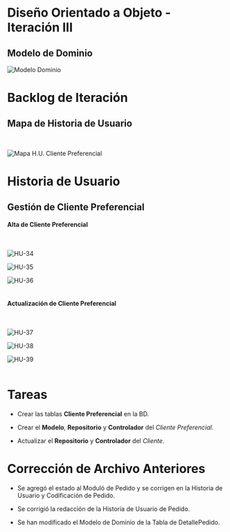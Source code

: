 # Diseño Orientado a Objeto - Iteración III

<h2>Modelo de Dominio</h2>

![Modelo Dominio](Documentos/IteracionIII/ModeloDominio/ModeloDominio.png "Modelo de Dominio")
<br>

# Backlog de Iteración

<h2>Mapa de Historia de Usuario</h2>
<br>

![Mapa H.U. Cliente Preferencial](Documentos/IteracionIII/HistoriaUsuario/MHU-ClientePreferencial.png "Mapa Historia de Usuario del CLiente Preferencial")
<br>

# Historia de Usuario

<h2>Gestión de Cliente Preferencial</h2>

<h4>Alta de Cliente Preferencial</h4>
<br>

![HU-34](Documentos/IteracionIII/HistoriaUsuario/CrearClientePreferencial.png "Crear Cliente Preferencial")
<br>

![HU-35](Documentos/IteracionIII/HistoriaUsuario/CargarDatosClientePreferencial.png "Cargar Datos del Cliente Preferencial")
<br>

![HU-36](Documentos/IteracionIII/HistoriaUsuario/ConfirmarAltaClientePreferencial.png "Confirmar Alta de Cliente Preferencial")
<br><br>

<h4>Actualización de Cliente Preferencial</h4>
<br>

![HU-37](Documentos/IteracionIII/HistoriaUsuario/ActualizarClientePreferencial.png "Actualizar Cliente Preferencial")
<br>

![HU-38](Documentos/IteracionIII/HistoriaUsuario/ActualizarDatosClientePreferencial.png "Actualizar Datos Cliente Preferencial")
<br>

![HU-39](Documentos/IteracionIII/HistoriaUsuario/ConfirmarActualizaciónClientePreferencial.png "Confirmar Actualización Cliente Preferencial")
<br><br>

# Tareas

* Crear las tablas **Cliente Preferencial** en la BD.

* Crear el **Modelo**, **Repositorio** y **Controlador** del *Cliente Preferencial*.

* Actualizar el **Repositorio** y **Controlador** del *Cliente*.


# Corrección de Archivo Anteriores

* Se agregó el estado al Moduló de Pedido y se corrigen en la Historia de Usuario y Codificación de Pedido.

* Se corrigió la redacción de la Historia de Usuario de Pedido.

* Se han modificado el Modelo de Dominio de la Tabla de DetallePedido. 
